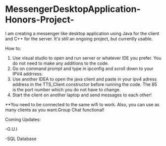 # MessengerDesktopApplication-Honors-Project-
I am creating a messenger like desktop application using Java for the client and C++ for the server. 
It's still an ongoing project, but currently usable.

How to:
1) Use visual studio to open and run server or whatever IDE you prefer. You do not need to make any additions to the code.
2) Go on command prompt and type in ipconfig and scroll down to your IPV4 addrress.
2) Use another IDEA to open the java client and paste in your ipv4 adress address in the TTS_Client constructor before running the code. The 85 is the port number which you do not have to change.
3) Start the client on another laptop and send messages to each other!


**You need to be connected to the same wifi to work. Also, you can use as many clients as you want.Group Chat functional!

Coming Updates:

-G.U.I


-SQL Database

